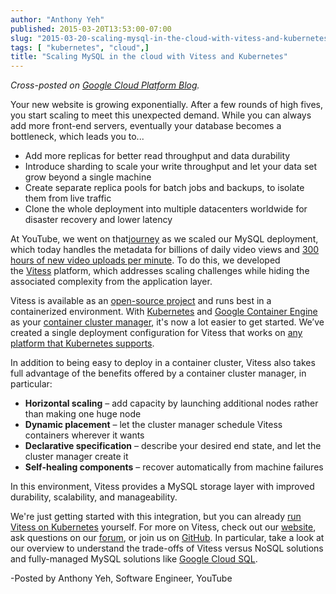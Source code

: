 ```yaml
---
author: "Anthony Yeh"
published: 2015-03-20T13:53:00-07:00
slug: "2015-03-20-scaling-mysql-in-the-cloud-with-vitess-and-kubernetes"
tags: [ "kubernetes", "cloud",]
title: "Scaling MySQL in the cloud with Vitess and Kubernetes"
---
```

*Cross-posted
on [Google Cloud Platform
Blog](http://googlecloudplatform.blogspot.com/2015/03/scaling-MySQL-in-the-cloud-with-Vitess-and-Kubernetes.html).*

Your new website is growing exponentially. After a few rounds of high fives, you start scaling to meet this unexpected demand. While you can always add more front-end servers, eventually your database becomes a bottleneck, which leads you to...

* Add more replicas for better read throughput and data durability
* Introduce sharding to scale your write throughput and let your data set grow beyond a single machine
* Create separate replica pools for batch jobs and backups, to isolate them from live traffic
* Clone the whole deployment into multiple datacenters worldwide for disaster recovery and lower latency

At YouTube, we went on that[journey](https://www.youtube.com/watch?v=5yDO-tmIoXY&feature=youtu.be) as
we scaled our MySQL deployment, which today handles the metadata for billions of daily video views and [300 hours of new video uploads per minute](http://www.youtube.com/yt/press/statistics.html). To do this, we developed the [Vitess](http://vitess.io/) platform, which addresses scaling challenges while hiding the associated complexity from the application layer.

Vitess is available as an [open-source project](https://github.com/youtube/vitess) and runs best in a containerized environment. With [Kubernetes](http://kubernetes.io/) and [Google Container Engine](https://cloud.google.com/container-engine/) as your [container cluster manager](http://googlecloudplatform.blogspot.com/2015/01/what-makes-a-container-cluster.html), it's now a lot easier to get started. We’ve created a single deployment configuration for Vitess that works on [any platform that Kubernetes supports](https://kubernetes.io/docs/setup/).  

In addition to being easy to deploy in a container cluster, Vitess also takes full advantage of the benefits offered by a container cluster manager, in particular:  

* **Horizontal scaling** – add capacity by launching additional nodes
    rather than making one huge node
* **Dynamic placement** – let the cluster manager schedule Vitess
    containers wherever it wants
* **Declarative specification** – describe your desired end state, and
    let the cluster manager create it
* **Self-healing components** – recover automatically from machine
    failures

In this environment, Vitess provides a MySQL storage layer with improved durability, scalability, and manageability.  

We're just getting started with this integration, but you can already [run Vitess on
Kubernetes](http://vitess.io/getting-started/) yourself. For more on Vitess, check out
our [website](http://vitess.io/), ask questions on our [forum](https://groups.google.com/forum/#!forum/vitess), or join us on [GitHub](https://github.com/youtube/vitess). In particular, take a look at our overview to understand the trade-offs of Vitess versus NoSQL solutions and fully-managed MySQL solutions like [Google Cloud SQL](https://cloud.google.com/sql/).

-Posted by Anthony Yeh, Software Engineer, YouTube